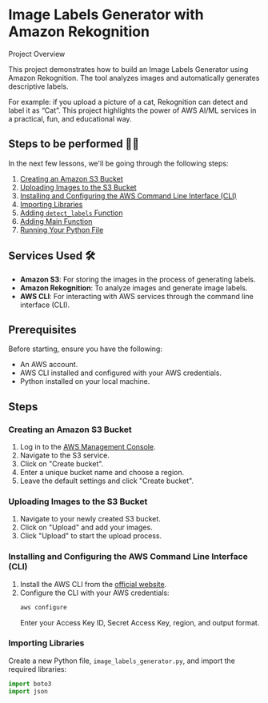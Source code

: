 # Image Labels Generator with Amazon Rekognition
Project Overview

This project demonstrates how to build an Image Labels Generator using Amazon Rekognition. The tool analyzes images and automatically generates descriptive labels.

For example: if you upload a picture of a cat, Rekognition can detect and label it as “Cat”. This project highlights the power of AWS AI/ML services in a practical, fun, and educational way.
## Steps to be performed 👩‍💻

In the next few lessons, we'll be going through the following steps:

1. [Creating an Amazon S3 Bucket](#creating-an-amazon-s3-bucket)
2. [Uploading Images to the S3 Bucket](#uploading-images-to-the-s3-bucket)
3. [Installing and Configuring the AWS Command Line Interface (CLI)](#installing-and-configuring-the-aws-command-line-interface-cli)
4. [Importing Libraries](#importing-libraries)
5. [Adding `detect_labels` Function](#adding-detect_labels-function)
6. [Adding Main Function](#adding-main-function)
7. [Running Your Python File](#running-your-python-file)

## Services Used 🛠

- **Amazon S3**: For storing the images in the process of generating labels.
- **Amazon Rekognition**: To analyze images and generate image labels.
- **AWS CLI**: For interacting with AWS services through the command line interface (CLI).

## Prerequisites

Before starting, ensure you have the following:

- An AWS account.
- AWS CLI installed and configured with your AWS credentials.
- Python installed on your local machine.

## Steps

### Creating an Amazon S3 Bucket

1. Log in to the [AWS Management Console](https://aws.amazon.com/console/).
2. Navigate to the S3 service.
3. Click on "Create bucket".
4. Enter a unique bucket name and choose a region.
5. Leave the default settings and click "Create bucket".

### Uploading Images to the S3 Bucket

1. Navigate to your newly created S3 bucket.
2. Click on "Upload" and add your images.
3. Click "Upload" to start the upload process.

### Installing and Configuring the AWS Command Line Interface (CLI)

1. Install the AWS CLI from the [official website](https://aws.amazon.com/cli/).
2. Configure the CLI with your AWS credentials:
    ```bash
    aws configure
    ```
   Enter your Access Key ID, Secret Access Key, region, and output format.

### Importing Libraries

Create a new Python file, `image_labels_generator.py`, and import the required libraries:

```python
import boto3
import json

